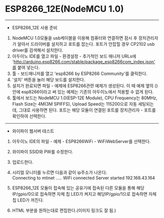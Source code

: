 # ESP8266_12E(NodeMCU 1.0)
---
* ESP8266_12E 사용 준비  
1. NodeMCU 1.0모듈을 usb케이블을 이용해 컴퓨터와 연결하면 잠시 후 장치관리자가 알아서 드라이버를 설치하고 포트를 잡는다. 포트가 안잡힐 경우 CP2102 usb driver를 검색해서 설치한다.  
2. 아두이노 IDE를 열고 파일 - 환경설정 - 추가적인 보드 매니저 URLs에 'http://arduino.esp8266.com/stable/package_esp8266com_index.json'를 붙여 넣는다.  
3. 툴 - 보드매니저를 열고 'esp8266 by ESP8266 Community'를 클릭한다.   
4. '설치' 버튼을 눌러 해당 보드를 설치한다.   
5. 설치가 완료되면 파일 - 예제에 ESP8266관련 예제가 생성된다. 이 때 예제 옆의 ()안에 esp8266이라고 써 있는 예제는 기존의 아두이노에서 적용할 수 없게 된다.   
6. 툴에서 보드는 NodeMCU 1.0(ESP-12E Module), CPU Frequency는 80MHz, Flash Size는 4M(3M SPIFFS), Upload Speed는 115200으로 자동 세팅되는데, 그대로 사용하면 된다. 포트는 해당 모듈이 연결된 포트를 장치관리자 - 포트를 확인하여 선택한다.  

---
* 와이파이 웹서버 테스트  
1. 아두이노 IDE의 파일 - 예제 - ESP8266WiFi - WiFiWebServer를 선택한다.  
2. 와이파이 SSID와 PW를 수정한다.   
3. 업로드한다.   
4. 시리얼 모니터를 누르면 다음과 같이 ip주소가 나온다.   
Connecting to mtinet
.....
WiFi connected
Server started
192.168.43.164

5. ESP8266_12E 모듈이 접속해 있는 공유기에 접속된 다른 모듈을 통해 해당IP/gpio/0으로 접속하면 자체 칩 LED가 켜지고 해당IP/gpio/1으로 접속하면 자체 칩 LED가 꺼진다.   
6. HTML 부분을 원하는대로 편집한다.(이미지 링크도 잘 됨.)
